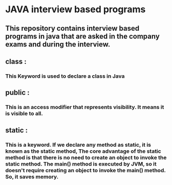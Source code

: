 # JAVA interview based programs
## This repository contains interview based programs in java that are asked in the company exams and during the interview.
## class :
### This Keyword is used to declare a class in Java
## public :
### This is an access modifier that represents visibility. It means it is visible to all.
## static :
### This is a keyword. If we declare any method as static, it is known as the static method, The core advantage of the static method is that there is no need to create an object to invoke the static method. The main() method is executed by JVM, so it doesn't require creating an object to invoke the main() method. So, it saves memory.
